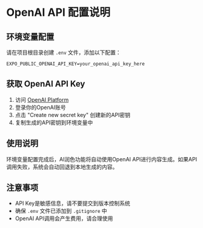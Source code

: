 # OpenAI API 配置说明

## 环境变量配置

请在项目根目录创建 `.env` 文件，添加以下配置：

```env
EXPO_PUBLIC_OPENAI_API_KEY=your_openai_api_key_here
```

## 获取 OpenAI API Key

1. 访问 [OpenAI Platform](https://platform.openai.com/api-keys)
2. 登录你的OpenAI账号
3. 点击 "Create new secret key" 创建新的API密钥
4. 复制生成的API密钥到环境变量中

## 使用说明

环境变量配置完成后，AI润色功能将自动使用OpenAI API进行内容生成。如果API调用失败，系统会自动回退到本地生成的内容。

## 注意事项

- API Key是敏感信息，请不要提交到版本控制系统
- 确保 `.env` 文件已添加到 `.gitignore` 中
- OpenAI API调用会产生费用，请合理使用 